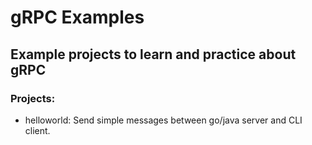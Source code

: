 # gRPC Examples

## Example projects to learn and practice about gRPC

### Projects:
- helloworld: Send simple messages between go/java server and CLI client.

